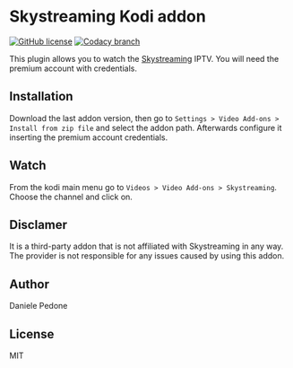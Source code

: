 # Skystreaming Kodi addon

[![GitHub license](https://img.shields.io/badge/license-MIT-blue.svg?style=flat-square)](https://raw.githubusercontent.com/Ideneal/plugin.video.skystreaming/master/LICENSE)
[![Codacy branch](https://img.shields.io/codacy/2ab707f94968496395943e55f77b264a/master.svg?style=flat-square)](https://www.codacy.com/app/ideneal-ztl/plugin-video-skystreaming)

This plugin allows you to watch the [Skystreaming](https://skystreaming.org/) IPTV. You will need the premium account with credentials.

Installation
------------
Download the last addon version, then go to `Settings > Video Add-ons > Install from zip file` and select the addon path. Afterwards configure it inserting the premium account credentials.

Watch
-----
From the kodi main menu go to `Videos > Video Add-ons > Skystreaming`. Choose the channel and click on.

Disclamer
---------
It is a third-party addon that is not affiliated with Skystreaming in any way. The provider is not responsible for any issues caused by using this addon.

Author
------
Daniele Pedone

License
-------
MIT